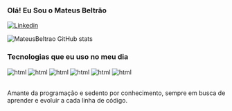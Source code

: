 ### Olá! Eu Sou o Mateus Beltrão 

[![Linkedin](https://img.shields.io/badge/LinkedIn-0077B5?style=for-the-badge&logo=linkedin&logoColor=white)](https://www.linkedin.com/in/mateus-beltr%C3%A3o-a6a484187)

![MateusBeltrao GitHub stats](https://github-readme-stats.vercel.app/api?username=mateusbeltrao&show_icons=true&theme=radical)


### Tecnologias que eu uso no meu dia 

<div style="display: inlone_block">
    <img aling="center" alt="html" src="https://img.shields.io/badge/HTML5-E34F26?style=for-the-badge&logo=html5&logoColor=white">
    <img aling="center" alt="html" src="https://img.shields.io/badge/CSS-239120?&style=for-the-badge&logo=css3&logoColor=white">
    <img aling="center" alt="html" src="https://img.shields.io/badge/JavaScript-F7DF1E?style=for-the-badge&logo=javascript&logoColor=black">
     <img aling="center" alt="html" src="https://img.shields.io/badge/TypeScript-007ACC?style=for-the-badge&logo=typescript&logoColor=white">
      <img aling="center" alt="html" src="https://img.shields.io/badge/React-20232A?style=for-the-badge&logo=react&logoColor=61DAFB">
       <img aling="center" alt="html" src="https://img.shields.io/badge/.NET-5C2D91?style=for-the-badge&logo=.net&logoColor=white">
</div><br/>

Amante da programação e sedento por conhecimento, sempre em busca de aprender e evoluir a cada linha de código.



